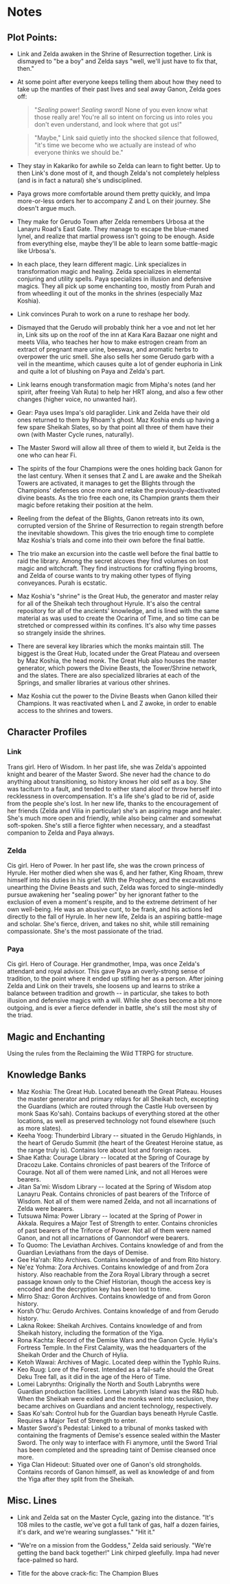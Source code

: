 Notes
=======================

Plot Points:
---------------

- Link and Zelda awaken in the Shrine of Resurrection together. Link is dismayed to "be a boy" and Zelda says "well, we'll just have to fix that, then."

- At some point after everyone keeps telling them about how they need to take up the mantles of their past lives and seal away Ganon, Zelda goes off: 

    > "_Sealing_ power! _Sealing_ sword! None of you even know what those really are! You're all so intent on forcing us into roles you don't even understand, and look where that got us!" 

    > "Maybe," Link said quietly into the shocked silence that followed, "it's time we become who we actually are instead of who everyone thinks we should be."

- They stay in Kakariko for awhile so Zelda can learn to fight better. Up to then Link's done most of it, and though Zelda's not completely helpless (and is in fact a natural) she's undisciplined.

- Paya grows more comfortable around them pretty quickly, and Impa more-or-less orders her to accompany Z and L on their journey. She doesn't argue much.

- They make for Gerudo Town after Zelda remembers Urbosa at the Lanayru Road's East Gate. They manage to escape the blue-maned lynel, and realize that martial prowess isn't going to be enough. Aside from everything else, maybe they'll be able to learn some battle-magic like Urbosa's.

- In each place, they learn different magic. Link specializes in transformation magic and healing. Zelda specializes in elemental conjuring and utility spells. Paya specializes in illusion and defensive magics. They all pick up some enchanting too, mostly from Purah and from wheedling it out of the monks in the shrines (especially Maz Koshia).

- Link convinces Purah to work on a rune to reshape her body.

- Dismayed that the Gerudo will probably think her a voe and not let her in, Link sits up on the roof of the inn at Kara Kara Bazaar one night and meets Vilia, who teaches her how to make estrogen cream from an extract of pregnant mare urine, beeswax, and aromatic herbs to overpower the uric smell. She also sells her some Gerudo garb with a veil in the meantime, which causes quite a lot of gender euphoria in Link and quite a lot of blushing on Paya and Zelda's part.

- Link learns enough transformation magic from Mipha's notes (and her spirit, after freeing Vah Ruta) to help her HRT along, and also a few other changes (higher voice, no unwanted hair).

- Gear: Paya uses Impa's old paraglider. Link and Zelda have their old ones returned to them by Rhoam's ghost. Maz Koshia ends up having a few spare Sheikah Slates, so by that point all three of them have their own (with Master Cycle runes, naturally).

- The Master Sword will allow all three of them to wield it, but Zelda is the one who can hear Fi.

- The spirits of the four Champions were the ones holding back Ganon for the last century. When it senses that Z and L are awake and the Sheikah Towers are activated, it manages to get the Blights through the Champions' defenses once more and retake the previously-deactivated divine beasts. As the trio free each one, its Champion grants them their magic before retaking their position at the helm.

- Reeling from the defeat of the Blights, Ganon retreats into its own, corrupted version of the Shrine of Resurrection to regain strength before the inevitable showdown. This gives the trio enough time to complete Maz Koshia's trials and come into their own before the final battle.

- The trio make an excursion into the castle well before the final battle to raid the library. Among the secret alcoves they find volumes on lost magic and witchcraft. They find instructions for crafting flying brooms, and Zelda of course wants to try making other types of flying conveyances. Purah is ecstatic.

- Maz Koshia's "shrine" is the Great Hub, the generator and master relay for all of the Sheikah tech throughout Hyrule. It's also the central repository for all of the ancients' knowledge, and is lined with the same material as was used to create the Ocarina of Time, and so time can be stretched or compressed within its confines. It's also why time passes so strangely inside the shrines.

- There are several key libraries which the monks maintain still. The biggest is the Great Hub, located under the Great Plateau and overseen by Maz Koshia, the head monk. The Great Hub also houses the master generator, which powers the Divine Beasts, the Tower/Shrine network, and the slates. There are also specialized libraries at each of the Springs, and smaller libraries at various other shrines.

- Maz Koshia cut the power to the Divine Beasts when Ganon killed their Champions. It was reactivated when L and Z awoke, in order to enable access to the shrines and towers.


Character Profiles
-----------------------

### Link
Trans girl. Hero of Wisdom.
In her past life, she was Zelda's appointed knight and bearer of the Master Sword. She never had the chance to do anything about transitioning, so history knows her old self as a boy. She was taciturn to a fault, and tended to either stand aloof or throw herself into recklessness in overcompensation. It's a life she's glad to be rid of, aside from the people she's lost.
In her new life, thanks to the encouragement of her friends (Zelda and Vilia in particular) she's an aspiring mage and healer. She's much more open and friendly, while also being calmer and somewhat soft-spoken. She's still a fierce fighter when necessary, and a steadfast companion to Zelda and Paya always.

### Zelda
Cis girl. Hero of Power.
In her past life, she was the crown princess of Hyrule. Her mother died when she was 6, and her father, King Rhoam, threw himself into his duties in his grief. With the Prophecy, and the excavations unearthing the Divine Beasts and such, Zelda was forced to single-mindedly pursue awakening her "sealing power" by her ignorant father to the exclusion of even a moment's respite, and to the extreme detriment of her own well-being. He was an abusive cunt, to be frank, and his actions led directly to the fall of Hyrule.
In her new life, Zelda is an aspiring battle-mage and scholar. She's fierce, driven, and takes no shit, while still remaining compassionate. She's the most passionate of the triad.

### Paya
Cis girl. Hero of Courage.
Her grandmother, Impa, was once Zelda's attendant and royal advisor. This gave Paya an overly-strong sense of tradition, to the point where it ended up stifling her as a person. After joining Zelda and Link on their travels, she loosens up and learns to strike a balance between tradition and growth -- in particular, she takes to both illusion and defensive magics with a will. While she does become a bit more outgoing, and is ever a fierce defender in battle, she's still the most shy of the triad.


Magic and Enchanting
--------------------------

Using the rules from the Reclaiming the Wild TTRPG for structure.


Knowledge Banks
----------------------------

- Maz Koshia: The Great Hub. Located beneath the Great Plateau. Houses the master generator and primary relays for all Sheikah tech, excepting the Guardians (which are routed through the Castle Hub overseen by monk Saas Ko'sah). Contains backups of everything stored at the other locations, as well as preserved technology not found elsewhere (such as more slates).
- Keeha Yoog: Thunderbird Library -- situated in the Gerudo Highlands, in the heart of Gerudo Summit (the heart of the Greatest Heroine statue, as the range truly is). Contains lore about lost and foreign races.
- Shae Katha: Courage Library -- located at the Spring of Courage by Dracozu Lake. Contains chronicles of past bearers of the Triforce of Courage. Not all of them were named Link, and not all Heroes were bearers.
- Jitan Sa'mi: Wisdom Library -- located at the Spring of Wisdom atop Lanayru Peak. Contains chronicles of past bearers of the Triforce of Wisdom. Not all of them were named Zelda, and not all incarnations of Zelda were bearers.
- Tutsuwa Nima: Power Library -- located at the Spring of Power in Akkala. Requires a Major Test of Strength to enter. Contains chronicles of past bearers of the Triforce of Power. Not all of them were named Ganon, and not all incarnations of Gannondorf were bearers.
- To Quomo: The Leviathan Archives. Contains knowledge of and from the Guardian Leviathans from the days of Demise.
- Gee Ha'rah: Rito Archives. Contains knowledge of and from Rito history.
- Ne'ez Yohma: Zora Archives. Contains knowledge of and from Zora history. Also reachable from the Zora Royal Library through a secret passage known only to the Chief Historian, though the access key is encoded and the decryption key has been lost to time.
- Mirro Shaz: Goron Archives. Contains knowledge of and from Goron history.
- Korsh O'hu: Gerudo Archives. Contains knowledge of and from Gerudo history.
- Lakna Rokee: Sheikah Archives. Contains knowledge of and from Sheikah history, including the formation of the Yiga.
- Rona Kachta: Record of the Demise Wars and the Ganon Cycle. Hylia's Fortress Temple. In the First Calamity, was the headquarters of the Sheikah Order and the Church of Hylia.
- Ketoh Wawai: Archives of Magic. Located deep within the Typhlo Ruins.
- Keo Ruug: Lore of the Forest. Intended as a fail-safe should the Great Deku Tree fall, as it did in the age of the Hero of Time.
- Lomei Labrynths: Originally the North and South Labrynths were Guardian production facilities. Lomei Labrynth Island was the R&D hub. When the Sheikah were exiled and the monks went into seclusion, they became archives on Guardians and ancient technology, respectively.
- Saas Ko'sah: Control hub for the Guardian bays beneath Hyrule Castle. Requires a Major Test of Strength to enter.
- Master Sword's Pedestal: Linked to a tribunal of monks tasked with containing the fragments of Demise's essence sealed within the Master Sword. The only way to interface with Fi anymore, until the Sword Trial has been completed and the spreading taint of Demise cleansed once more.
- Yiga Clan Hideout: Situated over one of Ganon's old strongholds. Contains records of Ganon himself, as well as knowledge of and from the Yiga after they split from the Sheikah.


Misc. Lines
---------
- Link and Zelda sat on the Master Cycle, gazing into the distance.
"It's 108 miles to the castle, we've got a full tank of gas, half a dozen fairies, it's dark, and we're wearing sunglasses." 
"Hit it."

- "We're on a mission from the Goddess," Zelda said seriously. 
"We're getting the band back together!" Link chirped gleefully.
Impa had never face-palmed so hard.

- Title for the above crack-fic: The Champion Blues
